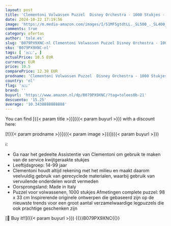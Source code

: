 ```yaml
---
layout: post
title: 'Clementoni Volwassen Puzzel  Disney Orchestra - 1000 Stukjes - Panorama Puzzle  14-99 jaar  39445  Meerkleurig'
date: 2024-10-22 17:19:56
image: 'https://m.media-amazon.com/images/I/51MF5gtdtLL._SL500_._SL400_.jpg'
comments: true
category: ofertas
author: 'tole.es'
slug: 'B079PX9XNC-nl Clementoni Volwassen Puzzel Disney Orchestra - 1000...'
sku: 'B079PX9XNC-nl'
tags: [ '🇳🇱', ]
actualPrice: 10.5 EUR
currency: EUR
price: 10.5
comparePrice: 12.39 EUR
prodname: 'Clementoni Volwassen Puzzel  Disney Orchestra - 1000 Stukjes - Panorama Puzzle  14-99 jaar  39445  Meerkleurig'
country: 'nl'
flag: '🇳🇱'
brand: ''
buyurl: 'https://www.amazon.nl/dp/B079PX9XNC/?tag=tolees0b-21'
descuento: '15.25'
average: '10.3438888888888'
---
```


You can find [{{< param title >}}]({{< param buyurl >}}) with a discount here:

[![{{< param prodname >}}]({{< param image >}})]({{< param buyurl >}})

ℹ️:

- Ga naar het gedeelte Assistentie van Clementoni om gebruik te maken van de service kwijtgeraakte stukjes
- Leeftijdsgroep: 14-99 jaar
- Clementoni houdt altijd rekening met het milieu en maakt daarom veelvuldig gebruik van gerecyclede materialen, waarbij gebruik van vervuilende onderdelen wordt vermeden
- Oorsprongsland: Made in Italy
- Puzzel voor volwassenen, 1000 stukjes Afmetingen complete puzzel: 98 x 33 cm Inspirerende originele ontwerpen die gebaseerd zijn op de nieuwste trends voor een groot aantal verzamelwaardige legpuzzels die ook prachtige geschenken zijn

[🛒 Buy it!!]({{< param buyurl >}})
{{<world>}}B079PX9XNC{{</world>}}
